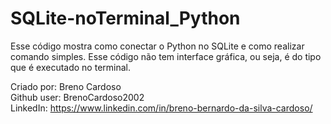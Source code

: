 # SQLite-noTerminal_Python
Esse código mostra como conectar o Python no SQLite e como realizar comando simples. Esse código não tem interface gráfica, ou seja, é do tipo que é executado no terminal.


Criado por: Breno Cardoso  
Github user: BrenoCardoso2002  
LinkedIn: https://www.linkedin.com/in/breno-bernardo-da-silva-cardoso/  
